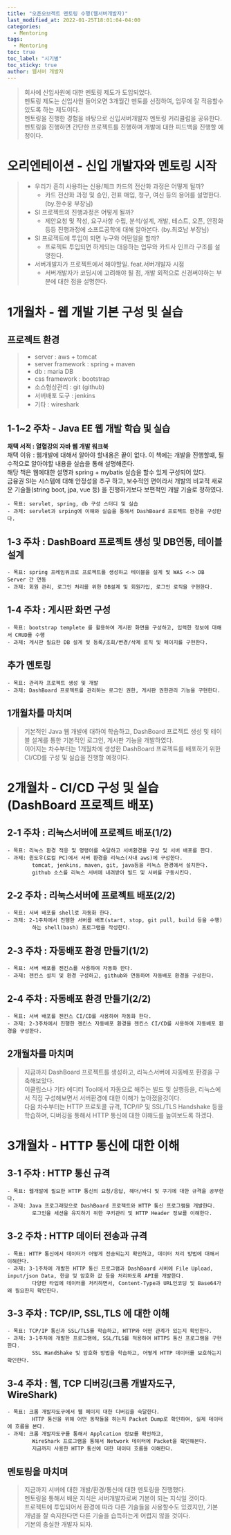 ```yaml
---
title: "오픈오브젝트 멘토링 수행(웹서버개발자)"
last_modified_at: 2022-01-25T18:01:04-04:00
categories: 
  - Mentoring
tags:
  - Mentoring
toc: true
toc_label: "시기별"
toc_sticky: true
author: 웹서버 개발자
---
```

> 회사에 신입사원에 대한 멘토링 제도가 도입되었다.   
> 멘토링 제도는 신입사원 들어오면 3개월간 멘토를 선정하여, 업무에 잘 적응할수 있도록 하는 제도이다.   
> 멘토링을 진행한 경험을 바탕으로 신입서버개발자 멘토링 커리큘럼을 공유한다.   
> 멘토링을 진행하면 간단한 프로젝트를 진행하며 개발에 대한 피드백을 진행할 예정이다.   

# 오리엔테이션 - 신입 개발자와 멘토링 시작
>- 우리가 흔히 사용하는 신용/체크 카드의 전산화 과정은 어떻게 될까?
>   - 카드 전산화 과정 및 승인, 전표 매입, 청구, 여신 등의 용어를 설명한다. (by.한수웅 부장님)
>- SI 프로젝트의 진행과정은 어떻게 될까? 
>   - 제안요청 및 작성, 요구사항 수립, 분석/설계, 개발, 테스트, 오픈, 안정화등등 진행과정에 소프트공학에 대해 알아본다. (by.최호남 부장님)
>- SI 프로젝트에 투입이 되면 누구와 어떤일을 할까?
>   - 프로젝트 투입되면 하게되는 대응하는 업무와 카드사 인프라 구조를 설명한다.
>- 서버개발자가 프로젝트에서 해야할일. feat.서버개발자 시점
>   - 서버개발자가 코딩시에 고려해야 될 점, 개발 외적으로 신경써야하는 부분에 대한 점을 설명한다.

# 1개월차 - 웹 개발 기본 구성 및 실습
## 프로젝트 환경  
>- server : aws + tomcat  
>- server framework : spring + maven  
>- db : maria DB  
>- css framework : bootstrap  
>- 소스형상관리 : git (github)
>- 서버배포 도구 : jenkins  
>- 기타 : wireshark

## 1-1~2 주차 - Java EE 웹 개발 학습 및 실습

**채택 서적 : 열혈강의 자바 웹 개발 워크북**  
채택 이유 : 웹개발에 대해서 알아야 할내용은 끝이 없다. 이 책에는 개발을 진행할떄, 필수적으로 알아야할 내용을 실습을 통해 설명해준다.  
해당 책은 웹에대한 설명과 spring + mybatis 실습을 할수 있게 구성되어 있다.  
금융권 SI는 시스템에 대해 안정성을 추구 하고, 보수적인 편이라서 개발의 비교적 새로운 기술들(string boot, jpa, vue 등) 을 진행하기보다 보편적인 개발 기술로 정하였다.

    - 목표: servlet, spring, db 구성 스터디 및 실습
    - 과제: servlet과 srping에 이해와 실습을 통해서 DashBoard 프로젝트 환경을 구성한다.

## 1-3 주차 : DashBoard 프로젝트 생성 및 DB연동, 테이블 설계

    - 목표: spring 프레임워크로 프로젝트를 생성하고 테이블을 설계 및 WAS <-> DB Server 간 연동
    - 과제: 회원 관리, 로그인 처리를 위한 DB설계 및 회원가입, 로그인 로직을 구현한다.

## 1-4 주차 : 게시판 화면 구성 

    - 목표: bootstrap templete 를 활용하여 게시판 화면을 구성하고, 입력한 정보에 대해서 CRUD를 수행
    - 과제: 게시판 필요한 DB 설계 및 등록/조회/변경/삭제 로직 및 페이지를 구현한다.  

## 추가 멘토링
    
    - 목표: 관리자 프로젝트 생성 및 개발
    - 과제: DashBoard 프로젝트를 관리하는 로그인 권한, 게시판 권한관리 기능을 구현한다.

## 1개월차를 마치며
> 기본적인 Java 웹 개발에 대하여 학습하고, DashBoard 프로젝트 생성 및 테이블 설계를 통한 기본적인 로그인, 게시판 기능을 개발하였다.   
> 이어지는 차수부터는 1개월차에 생성한 DashBoard 프로젝트를 배포하기 위한 CI/CD를 구성 및 실습을 진행할 예정이다.


# 2개월차 - CI/CD 구성 및 실습 (DashBoard 프로젝트 배포)

## 2-1 주차 : 리눅스서버에 프로젝트 배포(1/2) 

    - 목표: 리눅스 환경 적응 및 명령어를 숙달하고 서버환경을 구성 및 서버 배포를 한다.
    - 과제: 윈도우(로컬 PC)에서 서버 환경을 리눅스(사내 aws)에 구성한다.   
            tomcat, jenkins, maven, git, java등을 리눅스 환경에서 설치한다.   
            github 소스를 리눅스 서버에 내려받아 빌드 및 서버를 구동시킨다.   

## 2-2 주차 : 리눅스서버에 프로젝트 배포(2/2) 

    - 목표: 서버 배포를 shell로 자동화 한다.
    - 과제: 2-1주차에서 진행한 서버를 배포(start, stop, git pull, build 등을 수행)
            하는 shell(bash) 프로그램을 작성한다.

## 2-3 주차 : 자동배포 환경 만들기(1/2)

    - 목표: 서버 배포를 젠킨스를 사용하여 자동화 한다.
    - 과제: 젠킨스 설치 및 환경 구성하고, github와 연동하여 자동배포 환경을 구성한다.

## 2-4 주차 : 자동배포 환경 만들기(2/2)

    - 목표: 서버 배포를 젠킨스 CI/CD를 사용하여 자동화 한다.
    - 과제: 2-3주차에서 진행한 젠킨스 자동배포 환경을 젠킨스 CI/CD를 사용하여 자동배포 환경을 구성한다.

## 2개월차를 마치며
> 지금까지 DashBoard 프로젝트를 생성하고, 리눅스서버에 자동배포 환경을 구축해보았다.   
> 이클립스나 기타 에디터 Tool에서 자동으로 해주는 빌드 및 실행등을, 리눅스에서 직접 구성해보면서 서버환경에 대한 이해가 높아졌을것이다.   
> 다음 차수부터는 HTTP 프로토콜 규격, TCP/IP 및 SSL/TLS Handshake 등을 학습하며, 디버깅을 통해서 HTTP 통신에 대한 이해도를 높여보도록 하겠다.

# 3개월차 - HTTP 통신에 대한 이해

## 3-1 주차 : HTTP 통신 규격

    - 목표: 웹개발에 필요한 HTTP 통신의 요청/응답, 해더/바디 및 쿠기에 대한 규격을 공부한다.
    - 과제: Java 프로그래밍으로 DashBoard 프로젝트와 HTTP 통신 프로그램을 개발한다.   
            로그인을 세션을 유지하기 위한 쿠키관리 및 HTTP Header 정보를 이해한다.

## 3-2 주차 : HTTP 데이터 전송과 규격

    - 목표: HTTP 통신에서 데이터가 어떻게 전송되는지 확인하고, 데이터 처리 방법에 대해서 이해한다.
    - 과제: 3-1주차에 개발한 HTTP 통신 프로그램과 DashBoard 서버에 File Upload, input/json Data, 한글 및 암호화 값 등을 처리하도록 API를 개발한다.   
            다양한 타입에 데이터를 처리하면서, Content-Type과 URL인코딩 및 Base64가 왜 필요한지 확인한다.


## 3-3 주차 : TCP/IP, SSL,TLS 에 대한 이해

    - 목표: TCP/IP 통신과 SSL/TLS를 학습하고, HTTP와 어떤 관계가 있는지 확인한다.
    - 과제: 3-1주차에 개발한 프로그램에, SSL/TLS를 적용하여 HTTPS 통신 프로그램을 구현한다.   
            SSL HandShake 및 암호화 방법을 학습하고, 어떻게 HTTP 데이터를 보호하는지 확인한다.

## 3-4 주차 : 웹, TCP 디버깅(크롬 개발자도구, WireShark)

    - 목표: 크롬 개발자도구에서 웹 페이지 대한 디버깅을 숙달한다.   
            HTTP 통신을 위해 어떤 동작들을 하는지 Packet Dump로 확인하여, 실제 데이터에 흐름을 본다.
    - 과제: 크롬 개발자도구를 통해서 Applcation 정보를 확인하고, 
            WireShark 프로그램을 통해서 Network 데이터에 Packet을 확인해본다.   
            지금까지 사용한 HTTP 통신에 대한 데이터 흐름을 이해한다.

## 멘토링을 마치며
> 지금까지 서버에 대한 개발/환경/통신에 대한 멘토링을 진행했다.    
> 멘토링을 통해서 배운 지식은 서버개발자로써 기본이 되는 지식일 것이다.   
> 프로젝트에 투입되어서 환경에 따라 다른 기술들을 사용할수도 있겠지만, 기본 개념을 잘 숙지한다면 다른 기술을 습득하는게 어렵지 않을 것이다.   
> 기본의 충실한 개발자 되자.
